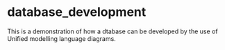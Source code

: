 # database_development

This is a demonstration of how a dtabase can be developed by the use of Unified modelling language diagrams.